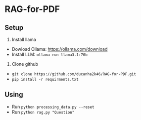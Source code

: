 # RAG-for-PDF
## Setup
1. Install llama
- Dowload Ollama: https://ollama.com/download
- Install LLM: `ollama run llama3.1:70b`
1. Clone github
- `git clone https://github.com/ducanha2k46/RAG-for-PDF.git`
- `pip install -r requirments.txt`
## Using
- Run `python processing_data.py --reset`
- Run `python rag.py "Question"`